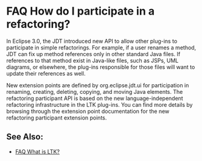 

FAQ How do I participate in a refactoring?
==========================================

In Eclipse 3.0, the JDT introduced new API to allow other plug-ins to participate in simple refactorings. For example, if a user renames a method, JDT can fix up method references only in other standard Java files. If references to that method exist in Java-like files, such as JSPs, UML diagrams, or elsewhere, the plug-ins responsible for those files will want to update their references as well.

New extension points are defined by org.eclipse.jdt.ui for participation in renaming, creating, deleting, copying, and moving Java elements. The refactoring participant API is based on the new language-independent refactoring infrastructure in the LTK plug-ins. You can find more details by browsing through the extension point documentation for the new refactoring participant extension points.

See Also:
---------

*   [FAQ What is LTK?](./FAQ_What_is_LTK.md "FAQ What is LTK?")

